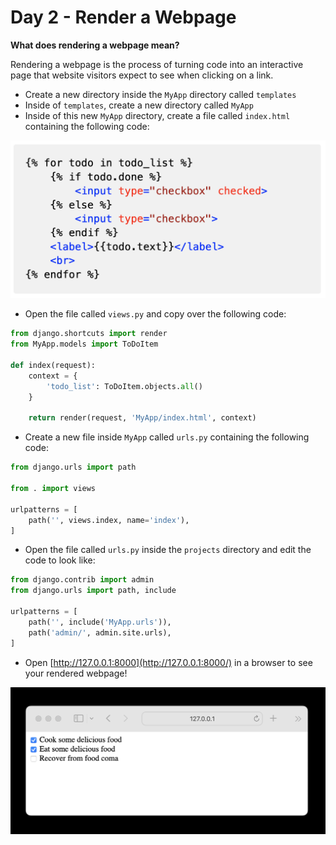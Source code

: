 # Day 2 - Render a Webpage

**What does rendering a webpage mean?**

Rendering a webpage is the process of turning code into an interactive page that website visitors expect to see when clicking on a link.

- Create a new directory inside the `MyApp` directory called `templates` 
- Inside of `templates`, create a new directory called `MyApp`
- Inside of this new `MyApp` directory, create a file called `index.html` containing the following code:

![Screenshot 2023-04-23 at 8.46.13 PM](png/day2/Screenshot_2023-04-23_at_8.46.13_PM.png)

- Open the file called `views.py` and copy over the following code:

```python
from django.shortcuts import render
from MyApp.models import ToDoItem

def index(request):
    context = {
        'todo_list': ToDoItem.objects.all()
    }

    return render(request, 'MyApp/index.html', context)
```

- Create a new file inside `MyApp` called `urls.py` containing the following code:

```python
from django.urls import path

from . import views

urlpatterns = [
    path('', views.index, name='index'),
]
```

- Open the file called `urls.py` inside the `projects` directory and edit the code to look like:

```python
from django.contrib import admin
from django.urls import path, include

urlpatterns = [
    path('', include('MyApp.urls')),
    path('admin/', admin.site.urls),
]
```

- Open [http://127.0.0.1:8000](http://127.0.0.1:8000/) in a browser to see your rendered webpage!

![Screenshot 2023-04-23 at 8.23.47 PM.png](png/day2/Screenshot_2023-04-23_at_8.23.47_PM.png)